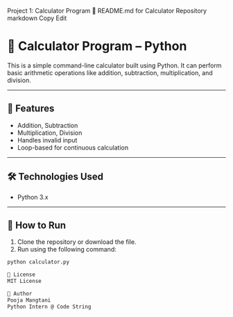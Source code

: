 Project 1: Calculator Program
📝 README.md for Calculator Repository
markdown
Copy
Edit
# 🧮 Calculator Program – Python

This is a simple command-line calculator built using Python. It can perform basic arithmetic operations like addition, subtraction, multiplication, and division.

---

## 📌 Features

- Addition, Subtraction
- Multiplication, Division
- Handles invalid input
- Loop-based for continuous calculation

---

## 🛠️ Technologies Used

- Python 3.x

---

## 🚀 How to Run

1. Clone the repository or download the file.
2. Run using the following command:

```bash
python calculator.py

📄 License
MIT License

👤 Author
Pooja Mangtani
Python Intern @ Code String

